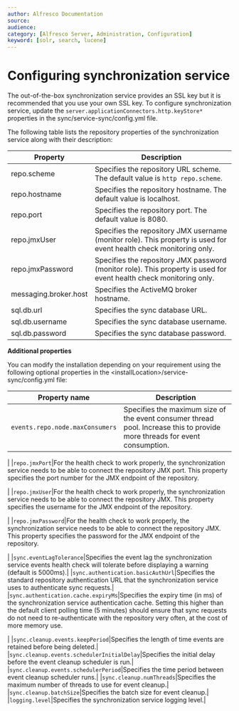 ```yaml
---
author: Alfresco Documentation
source: 
audience: 
category: [Alfresco Server, Administration, Configuration]
keyword: [solr, search, lucene]
---
```


# Configuring synchronization service

The out-of-the-box synchronization service provides an SSL key but it is recommended that you use your own SSL key. To configure synchronization service, update the `server.applicationConnectors.http.keyStore*` properties in the sync/service-sync/config.yml file.

The following table lists the repository properties of the synchronization service along with their description:

|Property|Description|
|--------|-----------|
|repo.scheme|Specifies the repository URL scheme. The default value is `http repo.scheme`.|
|repo.hostname|Specifies the repository hostname. The default value is localhost.|
|repo.port|Specifies the repository port. The default value is 8080.|
|repo.jmxUser|Specifies the repository JMX username \(monitor role\). This property is used for event health check monitoring only.|
|repo.jmxPassword|Specifies the repository JMX password \(monitor role\). This property is used for event health check monitoring only.|
|messaging.broker.host|Specifies the ActiveMQ broker hostname.|
|sql.db.url|Specifies the sync database URL.|
|sql.db.username|Specifies the sync database username.|
|sql.db.password|Specifies the sync database password.|

**Additional properties**

You can modify the installation depending on your requirement using the following optional properties in the <installLocation\>/service-sync/config.yml file:

|Property name|Description|
|-------------|-----------|
|`events.repo.node.maxConsumers`|Specifies the maximum size of the event consumer thread pool. Increase this to provide more threads for event consumption.

|
|`repo.jmxPort`|For the health check to work properly, the synchronization service needs to be able to connect the repository JMX port. This property specifies the port number for the JMX endpoint of the repository.

|
|`repo.jmxUser`|For the health check to work properly, the synchronization service needs to be able to connect the repository JMX. This property specifies the username for the JMX endpoint of the repository.

|
|`repo.jmxPassword`|For the health check to work properly, the synchronization service needs to be able to connect the repository JMX. This property specifies the password for the JMX endpoint of the repository.

|
|`sync.eventLagTolerance`|Specifies the event lag the synchronization service events health check will tolerate before displaying a warning \(default is 5000ms\).|
|`sync.authentication.basicAuthUrl`|Specifies the standard repository authentication URL that the synchronization service uses to authenticate sync requests.|
|`sync.authentication.cache.expiryMs`|Specifies the expiry time \(in ms\) of the synchronization service authentication cache. Setting this higher than the default client polling time \(5 minutes\) should ensure that sync requests do not need to re-authenticate with the repository very often, at the cost of more memory use.

|
|`sync.cleanup.events.keepPeriod`|Specifies the length of time events are retained before being deleted.|
|`sync.cleanup.events.schedulerInitialDelay`|Specifies the initial delay before the event cleanup scheduler is run.|
|`sync.cleanup.events.schedulerPeriod`|Specifies the time period between event cleanup scheduler runs.|
|`sync.cleanup.numThreads`|Specifies the maximum number of threads to use for event cleanup.|
|`sync.cleanup.batchSize`|Specifies the batch size for event cleanup.|
|`logging.level`|Specifies the synchronization service logging level.|

